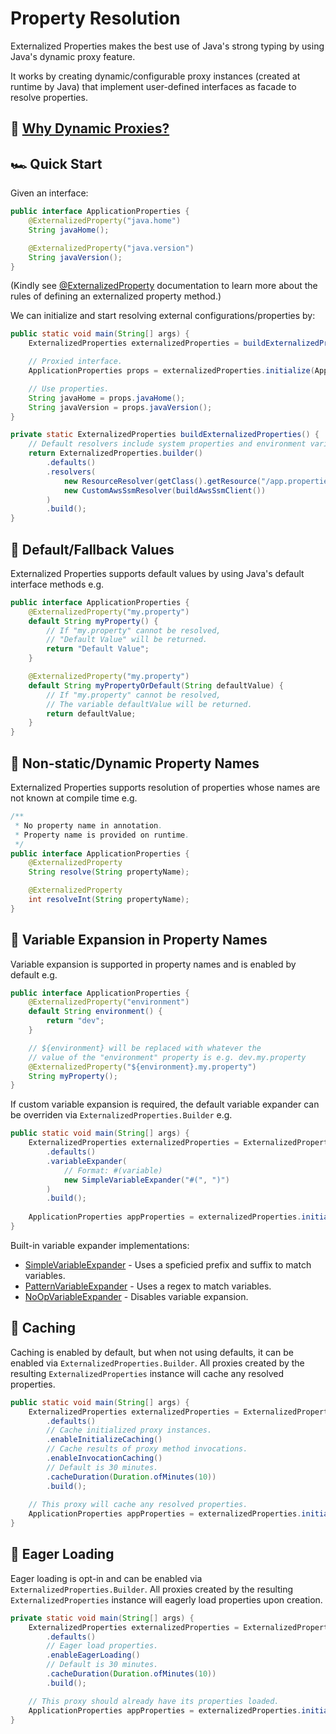 # Property Resolution

Externalized Properties makes the best use of Java's strong typing by using Java's dynamic proxy feature.

It works by creating dynamic/configurable proxy instances (created at runtime by Java) that implement user-defined interfaces as facade to resolve properties.

## 🙋 [Why Dynamic Proxies?](why-dynamic-proxies.md)

## 🏎️ Quick Start

Given an interface:

```java
public interface ApplicationProperties {
    @ExternalizedProperty("java.home")
    String javaHome();

    @ExternalizedProperty("java.version")
    String javaVersion();
}
```

(Kindly see [@ExternalizedProperty](../core/src/main/java/io/github/joeljeremy7/externalizedproperties/core/ExternalizedProperty.java) documentation to learn more about the rules of defining an externalized property method.)

We can initialize and start resolving external configurations/properties by:

```java
public static void main(String[] args) {
    ExternalizedProperties externalizedProperties = buildExternalizedProperties();

    // Proxied interface.
    ApplicationProperties props = externalizedProperties.initialize(ApplicationProperties.class);

    // Use properties.
    String javaHome = props.javaHome();
    String javaVersion = props.javaVersion();
}

private static ExternalizedProperties buildExternalizedProperties() {
    // Default resolvers include system properties and environment variable resolvers.
    return ExternalizedProperties.builder()
        .defaults() 
        .resolvers(
            new ResourceResolver(getClass().getResource("/app.properties")),
            new CustomAwsSsmResolver(buildAwsSsmClient())
        ) 
        .build();
}
```

## 🌟 Default/Fallback Values

Externalized Properties supports default values by using Java's default interface methods e.g.

```java
public interface ApplicationProperties {
    @ExternalizedProperty("my.property")
    default String myProperty() {
        // If "my.property" cannot be resolved, 
        // "Default Value" will be returned.
        return "Default Value";
    }

    @ExternalizedProperty("my.property")
    default String myPropertyOrDefault(String defaultValue) {
        // If "my.property" cannot be resolved, 
        // The variable defaultValue will be returned.
        return defaultValue;
    }
}
```

## 🌟 Non-static/Dynamic Property Names

Externalized Properties supports resolution of properties whose names are not known at compile time e.g.

```java
/**
 * No property name in annotation. 
 * Property name is provided on runtime.
 */
public interface ApplicationProperties {
    @ExternalizedProperty
    String resolve(String propertyName);

    @ExternalizedProperty
    int resolveInt(String propertyName);
}
```

## 🌟 Variable Expansion in Property Names

Variable expansion is supported in property names and is enabled by default e.g.

```java
public interface ApplicationProperties {
    @ExternalizedProperty("environment")
    default String environment() {
        return "dev";
    }

    // ${environment} will be replaced with whatever the 
    // value of the "environment" property is e.g. dev.my.property
    @ExternalizedProperty("${environment}.my.property")
    String myProperty();
}
```

If custom variable expansion is required, the default variable expander can be overriden via `ExternalizedProperties.Builder` e.g.

```java
public static void main(String[] args) {
    ExternalizedProperties externalizedProperties = ExternalizedProperties.builder()
        .defaults() 
        .variableExpander(
            // Format: #(variable)
            new SimpleVariableExpander("#(", ")")
        )
        .build();
    
    ApplicationProperties appProperties = externalizedProperties.initialize(ApplicationProperties.class);
}
```

Built-in variable expander implementations:

- [SimpleVariableExpander](../core/src/main/java/io/github/joeljeremy7/externalizedproperties/core/variableexpansion/SimpleVariableExpander.java) - Uses a speficied prefix and suffix to match variables.
- [PatternVariableExpander](../core/src/main/java/io/github/joeljeremy7/externalizedproperties/core/variableexpansion/PatternVariableExpander.java) - Uses a regex to match variables.
- [NoOpVariableExpander](../core/src/main/java/io/github/joeljeremy7/externalizedproperties/core/variableexpansion/NoOpVariableExpander.java) - Disables variable expansion.

## 🌟 Caching

Caching is enabled by default, but when not using defaults, it can be enabled via `ExternalizedProperties.Builder`. All proxies created by the resulting `ExternalizedProperties` instance will cache any resolved properties.

```java
public static void main(String[] args) {
    ExternalizedProperties externalizedProperties = ExternalizedProperties.builder()
        .defaults() 
        // Cache initialized proxy instances.
        .enableInitializeCaching()
        // Cache results of proxy method invocations.
        .enableInvocationCaching()
        // Default is 30 minutes.
        .cacheDuration(Duration.ofMinutes(10))
        .build();
    
    // This proxy will cache any resolved properties.
    ApplicationProperties appProperties = externalizedProperties.initialize(ApplicationProperties.class);
}
```

## 🌟 Eager Loading

Eager loading is opt-in and can be enabled via `ExternalizedProperties.Builder`. All proxies created by the resulting `ExternalizedProperties` instance will eagerly load properties upon creation.

```java
private static void main(String[] args) {
    ExternalizedProperties externalizedProperties = ExternalizedProperties.builder()
        .defaults() 
        // Eager load properties.
        .enableEagerLoading()
        // Default is 30 minutes.
        .cacheDuration(Duration.ofMinutes(10))
        .build();

    // This proxy should already have its properties loaded.
    ApplicationProperties appProperties = externalizedProperties.initialize(ApplicationProperties.class);
}
```
